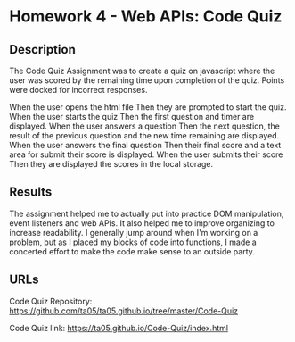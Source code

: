 # Homework 4 - Web APIs: Code Quiz

## Description

The Code Quiz Assignment was to create a quiz on javascript where the user was scored by the remaining time upon completion of the quiz.
Points were docked for incorrect responses.

When the user opens the html file
Then they are prompted to start the quiz.
When the user starts the quiz
Then the first question and timer are displayed.
When the user answers a question
Then the next question, the result of the previous question and the new time remaining are displayed.
When the user answers the final question
Then their final score and a text area for submit their score is displayed.
When the user submits their score
Then they are displayed the scores in the local storage.

## Results
The assignment helped me to actually put into practice DOM manipulation, event listeners and web APIs.
It also helped me to improve organizing to increase readability. I generally jump around when I'm working on a problem, but as I placed my blocks of code into functions, I made a concerted effort to make the code make sense to an outside party.

## URLs
Code Quiz Repository: https://github.com/ta05/ta05.github.io/tree/master/Code-Quiz

Code Quiz link: https://ta05.github.io/Code-Quiz/index.html